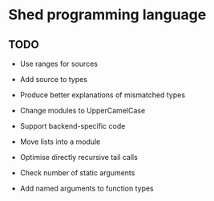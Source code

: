 # Shed programming language

## TODO

* Use ranges for sources

* Add source to types

* Produce better explanations of mismatched types

* Change modules to UpperCamelCase

* Support backend-specific code

* Move lists into a module

* Optimise directly recursive tail calls

* Check number of static arguments

* Add named arguments to function types

